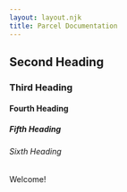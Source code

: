 ```yaml
---
layout: layout.njk
title: Parcel Documentation
---
```


## Second Heading

### Third Heading

#### Fourth Heading

##### Fifth Heading

###### Sixth Heading

Welcome!


